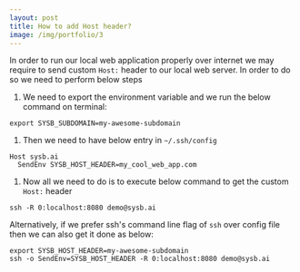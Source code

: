 ```yaml
---
layout: post
title: How to add Host header?
image: /img/portfolio/3
---
```


In order to run our local web application properly over internet we may require to send custom `Host:` header to our local web server. In order to do so we need to perform below steps
1.  We need to export the environment variable and we run the below command on terminal:
```
export SYSB_SUBDOMAIN=my-awesome-subdomain
```
1. Then we need to have below entry in `~/.ssh/config`
```
Host sysb.ai
  SendEnv SYSB_HOST_HEADER=my_cool_web_app.com
```
1. Now all we need to do is to execute below command to get the custom `Host:` header
```
ssh -R 0:localhost:8080 demo@sysb.ai
```

Alternatively, if we prefer ssh's command line flag of `ssh` over config file then we can also get it done as below:
```
export SYSB_HOST_HEADER=my-awesome-subdomain
ssh -o SendEnv=SYSB_HOST_HEADER -R 0:localhost:8080 demo@sysb.ai
```
